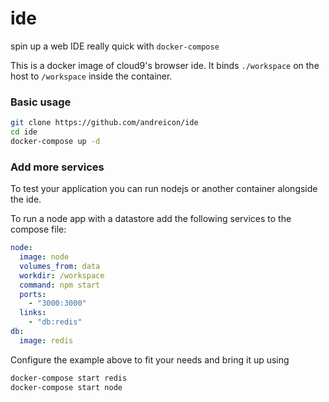 # ide
spin up a web IDE really quick with `docker-compose`

This is a docker image of cloud9's browser ide.
It binds `./workspace` on the host to `/workspace` inside the container.

### Basic usage

```bash
git clone https://github.com/andreicon/ide
cd ide
docker-compose up -d
```

### Add more services

To test your application you can run nodejs or another container alongside the ide.

To run a node app with a datastore add the following services to the compose file:

```yaml
node:
  image: node
  volumes_from: data
  workdir: /workspace
  command: npm start
  ports:
    - "3000:3000"
  links:
    - "db:redis"
db:
  image: redis
```

Configure the example above to fit your needs and bring it up using

```bash
docker-compose start redis
docker-compose start node
```
